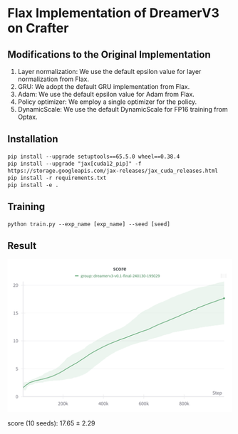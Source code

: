 # Flax Implementation of DreamerV3 on Crafter

## Modifications to the Original Implementation

1. Layer normalization: We use the default epsilon value for layer normalization from Flax.
2. GRU: We adopt the default GRU implementation from Flax.
3. Adam: We use the default epsilon value for Adam from Flax. 
4. Policy optimizer: We employ a single optimizer for the policy.
5. DynamicScale: We use the default DynamicScale for FP16 training from Optax.

## Installation
```
pip install --upgrade setuptools==65.5.0 wheel==0.38.4
pip install --upgrade "jax[cuda12_pip]" -f https://storage.googleapis.com/jax-releases/jax_cuda_releases.html
pip install -r requirements.txt
pip install -e .
```

## Training
```
python train.py --exp_name [exp_name] --seed [seed]
```

## Result

<img src="figures/score.png" width="600">

score (10 seeds): 17.65 ± 2.29